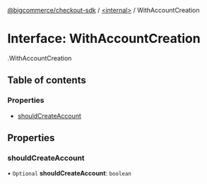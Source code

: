 [@bigcommerce/checkout-sdk](../README.md) / [<internal\>](../modules/internal_.md) / WithAccountCreation

# Interface: WithAccountCreation

[<internal>](../modules/internal_.md).WithAccountCreation

## Table of contents

### Properties

- [shouldCreateAccount](internal_.WithAccountCreation.md#shouldcreateaccount)

## Properties

### shouldCreateAccount

• `Optional` **shouldCreateAccount**: `boolean`
